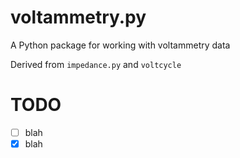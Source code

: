 # voltammetry.py
A Python package for working with voltammetry data

Derived from `impedance.py` and `voltcycle`

# TODO
- [ ] blah
- [x] blah
